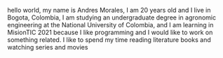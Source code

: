 hello world, my name is Andres Morales, I am 20 years old and I live in Bogota, Colombia,
I am studying an undergraduate degree in agronomic engineering at the National University of Colombia, 
and I am learning in MisionTIC 2021 because I like programming and I would like to work on something related.
I like to spend my time reading literature books and watching series and movies